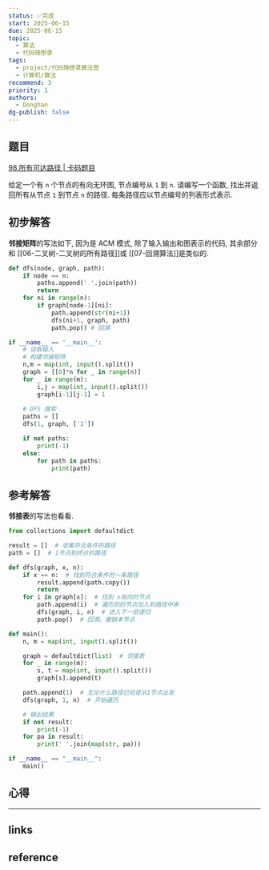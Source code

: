 ```yaml
---
status: ✅完成
start: 2025-06-15
due: 2025-06-15
topic:
  - 算法
  - 代码随想录
tags:
  - project/代码随想录算法营
  - 计算机/算法
recommend: 3
priority: 1
authors:
  - Donghan
dg-publish: false
---
```

## 题目
[98.所有可达路径 | 卡码题目](https://kamacoder.com/problempage.php?pid=1170)

给定一个有 `n` 个节点的有向无环图, 节点编号从 `1` 到 `n`. 请编写一个函数, 找出并返回所有从节点 `1` 到节点 `n` 的路径. 每条路径应以节点编号的列表形式表示.

## 初步解答
**邻接矩阵**的写法如下, 因为是 ACM 模式, 除了输入输出和图表示的代码, 其余部分和 [[06-二叉树-二叉树的所有路径]]或 [[07-回溯算法]]是类似的.
```python
def dfs(node, graph, path):
    if node == n:
        paths.append(' '.join(path))
        return
    for ni in range(n):
        if graph[node-1][ni]:
            path.append(str(ni+1))
            dfs(ni+1, graph, path)
            path.pop() # 回溯

if __name__ == '__main__':
	# 读取输入
	# 构建邻接矩阵
    n,m = map(int, input().split())
    graph = [[0]*n for _ in range(n)]
    for _ in range(m):
        i,j = map(int, input().split())
        graph[i-1][j-1] = 1
    
    # DFS 搜索
    paths = []
    dfs(1, graph, ['1'])

    if not paths:
        print(-1)
    else:
        for path in paths:
            print(path)
```

## 参考解答
**邻接表**的写法也看看.
```python
from collections import defaultdict

result = []  # 收集符合条件的路径
path = []  # 1节点到终点的路径

def dfs(graph, x, n):
    if x == n:  # 找到符合条件的一条路径
        result.append(path.copy())
        return
    for i in graph[x]:  # 找到 x指向的节点
        path.append(i)  # 遍历到的节点加入到路径中来
        dfs(graph, i, n)  # 进入下一层递归
        path.pop()  # 回溯，撤销本节点

def main():
    n, m = map(int, input().split())

    graph = defaultdict(list)  # 邻接表
    for _ in range(m):
        s, t = map(int, input().split())
        graph[s].append(t)

    path.append(1)  # 无论什么路径已经是从1节点出发
    dfs(graph, 1, n)  # 开始遍历

    # 输出结果
    if not result:
        print(-1)
    for pa in result:
        print(' '.join(map(str, pa)))

if __name__ == "__main__":
    main()
```

## 心得

---
## links


## reference
